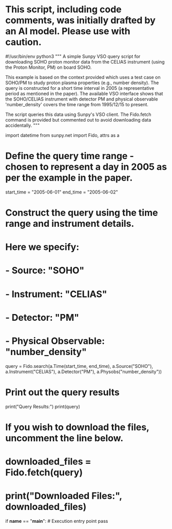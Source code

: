 # This script, including code comments, was initially drafted by an AI model. Please use with caution.

#!/usr/bin/env python3
"""
A simple Sunpy VSO query script for downloading SOHO proton monitor data
from the CELIAS instrument (using the Proton Monitor, PM) on board SOHO.

This example is based on the context provided which uses a test case on SOHO/PM
to study proton plasma properties (e.g., number density). The query is constructed
for a short time interval in 2005 (a representative period as mentioned in the paper).
The available VSO interface shows that the SOHO/CELIAS instrument with detector PM and 
physical observable 'number_density' covers the time range from 1995/12/15 to present.

The script queries this data using Sunpy's VSO client. The Fido.fetch command is provided 
but commented out to avoid downloading data accidentally.
"""

import datetime
from sunpy.net import Fido, attrs as a

# Define the query time range - chosen to represent a day in 2005 as per the example in the paper.
start_time = "2005-06-01"
end_time = "2005-06-02"

# Construct the query using the time range and instrument details.
# Here we specify:
#   - Source: "SOHO"
#   - Instrument: "CELIAS"
#   - Detector: "PM"
#   - Physical Observable: "number_density"
query = Fido.search(a.Time(start_time, end_time),
                    a.Source("SOHO"),
                    a.Instrument("CELIAS"),
                    a.Detector("PM"),
                    a.Physobs("number_density"))

# Print out the query results
print("Query Results:")
print(query)

# If you wish to download the files, uncomment the line below.
# downloaded_files = Fido.fetch(query)
# print("Downloaded Files:", downloaded_files)

if __name__ == "__main__":
    # Execution entry point
    pass
